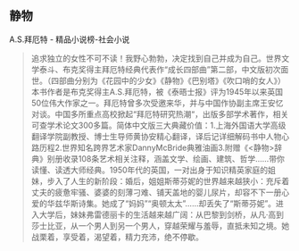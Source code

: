 ## 静物

A.S.拜厄特  -  精品小说榜-社会小说

> 追求独立的女性不可不读！我野心勃勃，决定找到自己并成为自己。世界文学泰斗、布克奖得主拜厄特经典代表作“成长四部曲”第二部，中文版初次面世。（四部曲分别为《花园中的少女》《静物》《巴别塔》《吹口哨的女人》）本书作者是布克奖得主A.S.拜厄特，被《泰晤士报》评为1945年以来英国50位伟大作家之一。拜厄特曾多次受邀来华，并与中国作协副主席王安忆对谈。中国多所重点高校掀起“拜厄特研究热潮“，出版多部学术著作，相关可查学术论文300多篇。简体中文版三大典藏价值：1.上海外国语大学高级翻译学院副教授、博士生导师黄协安精心翻译，译后记详细解码书中人物心路历程2.世界知名跨界艺术家DannyMcBride典雅油画3.附赠《<静物>辞典》别册收录108条艺术相关注释，涵盖文学、绘画、建筑、哲学……带你读懂、读透大师经典。1950年代的英国，一对出身于知识精英家庭的姐妹，步入了人生的新阶段：婚后，姐姐斯蒂芬妮的世界越来越狭小：充斥着丈夫的疲惫牢骚、婆婆的刻薄刁难、铺天盖地的婴儿尿片，却容不下一册心爱的华兹华斯诗集。她成了“妈妈”“奥顿太太”……却丢失了“斯蒂芬妮”。进入大学后，妹妹弗雷德丽卡的生活越来越广阔：从巴黎到剑桥，从凡·高到莎士比亚，从一个男人到另一个男人，穿越荣耀与羞辱，直抵未知之境。她战栗着，享受着，渴望着，精力充沛，绝不停歇。
